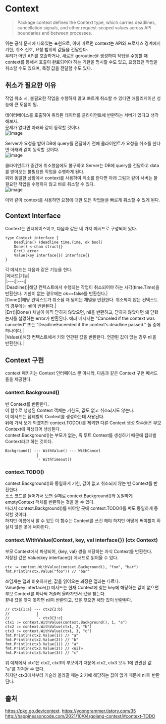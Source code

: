 # Context  
> Package context defines the Context type, which carries deadlines, cancellation signals, and other request-scoped values across API boundaries and between processes.  

위는 공식 문서에 나와있는 표현으로, 이에 따르면 context는 API와 프로세스 경계에서 기한, 취소 신호, 요청 범위의 값들을 전달한다.  
우리가 어떤 API를 호출하거나, 새로운 goroutine을 생성하여 작업을 수행할 때 context를 통해서 호출이 완료되어야 하는 기한을 명시할 수도 있고, 요청했던 작업을 취소할 수도 있으며, 특정 값을 전달할 수도 있다.  

## 취소가 필요한 이유  
작업 취소 시, 불필요한 작업을 수행하지 않고 빠르게 취소할 수 있다면 애플리케이션 성능에 큰 도움이 됨.  

데이터베이스를 호출하여 쿼리된 데이터를 클라이언트에 반환하는 서버가 있다고 생각해보자.  
문제가 없다면 아래와 같이 동작할 것이다.  
![image](https://user-images.githubusercontent.com/46364778/201805924-74020629-703a-47d4-8303-b3c0c33d967c.png)  

Server가 요청을 받아 DB에 query를 전달하기 전에 클라이언트가 요청을 취소를 한다면 아래와 같이 동작할 것이다.  
![image](https://user-images.githubusercontent.com/46364778/201805977-d43c47e6-8b85-47c0-bf57-fa5abd8cf007.png)

클라이언트가 중간에 취소했음에도 불구하고 Server는 DB에 query를 전달하고 data를 받아오는 불필요한 작업을 수행하게 된다.  
위와 동일한 상황에서 context를 사용하여 취소를 한다면 아래 그림과 같이 서버는 불필요한 작업을 수행하지 않고 바로 취소할 수 있다.  
![image](https://user-images.githubusercontent.com/46364778/201806014-1d1f8604-52f7-437f-90a4-1b93c3597f81.png)  

이와 같이 context를 사용하면 요청에 대한 모든 작업들을 빠르게 취소할 수 있게 된다.  

## Context Interface  
Context는 인터페이스이고, 다음과 같은 네 가지 메서드로 구성되어 있다.  
```
type Context interface {
    Deadline() (deadline time.Time, ok bool)
    Done() <-chan struct{}
    Err() error
    Value(key interface{}) interface{}
}
```  

각 메서드는 다음과 같은 기능을 한다.  
|메서드|기능|  
|:---:|:---:|  
|Deadline()|해당 컨텍스트에서 수행되는 작업이 취소되어야 하는 시각(time.Time)을 반환한다. 기한이 없는 경우에는 ok==false를 반환한다.|  
|Done()|해당 컨텍스트가 취소될 때 닫히는 채널을 반환한다. 취소되지 않는 컨텍스트의 경우에는 nil이 반환된다.|  
|Err()|Done() 채널이 아직 닫히지 않았으면, nil을 반환하고, 닫히지 않았다면 왜 닫혔는지를 설명하는 error가 반환된다. 에러 메시지는 "Canceled if the context was canceled" 또는 "DeadlineExceeded if the context's deadline passed." 둘 중에 하나이다.|  
|Value()|해당 컨텍스트에서 키와 연관된 값을 반환한다. 연관된 값이 없는 경우 nil을 반환한다.|  

## Context 구현  
context 패키지는 Context 인터페이스 뿐 아니라, 다음과 같은 Context 구현 메서드들을 제공한다.  

### context.Background()  
빈 Context를 반환한다.  
이 함수로 생성된 Context 객체는 기한도, 값도 없고 취소되지도 않는다.  
이 메서드는 탑레벨의 Context를 생성하는데 사용된다.  
뒤에 가서 보게 되겠지만 context.TODO()를 제외한 다른 Context 생성 함수들은 부모 Context에 파생되어 생성된다.  
context.Background()는 부모가 없는, 즉 루트 Context를 생성하기 때문에 탑레벨 Context라고 하는 것이다.  
```
Background() --- WithValue() --- WithCancel
              |
              `- WithTimeout()
```  

### context.TODO()  
context.Background()와 동일하게 기한, 값이 없고 취소되지 않는 빈 Context를 반환한다.  
소스 코드를 들어가서 보면 실제로 context.Background()와 동일하게 emptyContext 객체를 반환하는 것을 볼 수 있다.  
따라서 context.Background()를 써야할 곳에 context.TODO()를 써도 동일하게 동작할 것이다.  
하지만 이름에서 알 수 있듯 이 함수는 Context를 쓰긴 해야 하지만 어떻게 써야할지 확실치 않은 곳에 써야한다.  

### context.WithValue(Context, key, val interface{}) (ctx Context)  
부모 Context에서 파생되어, {key, val} 쌍을 저장하는 자식 Context를 반환한다.  
저장된 값은 Value(key interface{}) 메서드로 읽어올 수 있다.  
```
ctx := context.WithValue(context.Background(), "foo", "bar")
fmt.Println(ctx.Value("foo")) // "bar"
```  
쓰임새는 맵과 비슷하지만, 값을 읽어오는 과정은 맵과는 다르다.  
Value(key interface{}) 메서드는 현재 Context에 찾는 key에 해당하는 값이 없으면 부모 Context를 하나씩 거슬러 올라가면서 값을 찾는다.  
끝내 값을 찾지 못하면 nil이 반환되고, 값을 찾으면 해당 값이 반환된다.  
```
// ctx1{1:a} --- ctx2{2:b}
//            |
//            `- ctx3{3:c}
ctx1 := context.WithValue(context.Background(), 1, "a")
ctx2 := context.WithValue(ctx1, 2, "b")
ctx3 := context.WithValue(ctx1, 3, "c")
fmt.Println(ctx2.Value(1)) // "a"
fmt.Println(ctx2.Value(2)) // "b"
fmt.Println(ctx3.Value(1)) // "a"
fmt.Println(ctx3.Value(2)) // <nil>
fmt.Println(ctx3.Value(3)) // "c"
```  
위 예제에서 ctx1은 ctx2, ctx3의 부모이기 때문에 ctx2, ctx3 모두 1에 연관된 값 "a"를 가져올 수 있다.  
하지만 ctx3에서부터 거슬러 올라갈 때는 2 키에 해당하는 값이 없기 때문에 nil이 반환된다.  


## 출처  
https://pkg.go.dev/context. 
https://yoongrammer.tistory.com/35  
http://happinessoncode.com/2021/10/04/golang-context/#context-TODO  
